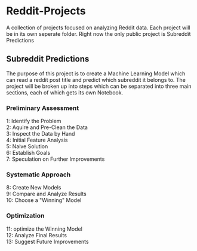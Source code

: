 # Reddit-Projects
A collection of projects focused on analyzing Reddit data. 
Each project will be in its own seperate folder. 
Right now the only public project is Subreddit Predictions

## Subreddit Predictions
The purpose of this project is to create a Machine Learning Model which can read a reddit post title and predict which subreddit it belongs to. 
The project will be broken up into steps which can be separated into three main sections, each of which gets its own Notebook.

### Preliminary Assessment
1: Identify the Problem      
2: Aquire and Pre-Clean the Data     
3: Inspect the Data by Hand          
4: Initial Feature Analysis      
5: Naive Solution      
6: Establish Goals     
7: Speculation on Further Improvements     

### Systematic Approach
8: Create New Models     
9: Compare and Analyze Results     
10: Choose a "Winning" Model

### Optimization
11: optimize the Winning Model     
12: Analyze Final Results     
13: Suggest Future Improvements
